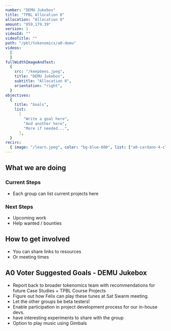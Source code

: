 ```yaml
---
number: "DEMU Jukebox"
title: "TPBL Allocation 0"
allocation: "Allocation 0"
amount: "859,179.39"
version: 1
videoId: ""
videoTitle: ""
path: "/pbl/tokenomics/a0-demu"
videos:
  [
  ]
fullWidthImageAndText:
  {
    src: "/keepbees.jpeg",
    title: "DEMU Jukebox",
    subtitle: "Allocation 0",
    orientation: "right",
  }
objectives:
  {
    title: "Goals",
    list:
      [
        "Write a goal here",
        "And another here",
        "More if needed...",
      ],
  }
recirc:
  { image: "/learn.jpeg", color: "bg-blue-600", list: ["a0-cardano-4-climate", "a0-littlefish-foundation"] }
---
```


## What we are doing

### Current Steps
- Each group can list current projects here

### Next Steps
- Upcoming work
- Help wanted / bounties

## How to get involved
- You can share links to resources
- Or meeting times

## A0 Voter Suggested Goals - DEMU Jukebox
- Report back to broader tokenomics team with recommendations for future Case Studies + TPBL Course Projects
- Figure out how Felix can play these tunes at Sat Swarm meeting.
- Let the other groups be beta testers!
- Enable participation in project development process for our in-house devs.
- have interesting experiments to share with the group
- Option to play music using Gimbals